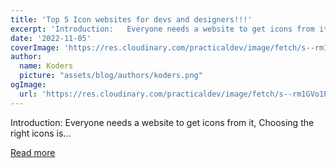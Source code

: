 ```yaml
---
title: 'Top 5 Icon websites for devs and designers!!!'
excerpt: 'Introduction:   Everyone needs a website to get icons from it, Choosing the right icons is...'
date: '2022-11-05'
coverImage: 'https://res.cloudinary.com/practicaldev/image/fetch/s--rm1GVo1P--/c_imagga_scale,f_auto,fl_progressive,h_420,q_auto,w_1000/https://dev-to-uploads.s3.amazonaws.com/uploads/articles/gossve6aq46qfhxu4gqg.jpg'
author:
  name: Koders
  picture: "assets/blog/authors/koders.png"
ogImage:
  url: 'https://res.cloudinary.com/practicaldev/image/fetch/s--rm1GVo1P--/c_imagga_scale,f_auto,fl_progressive,h_420,q_auto,w_1000/https://dev-to-uploads.s3.amazonaws.com/uploads/articles/gossve6aq46qfhxu4gqg.jpg'
---
```


Introduction:   Everyone needs a website to get icons from it, Choosing the right icons is...

[Read more](https://dev.to/ymhaah/top-5-icon-websites-for-devs-and-designers-53mh)
